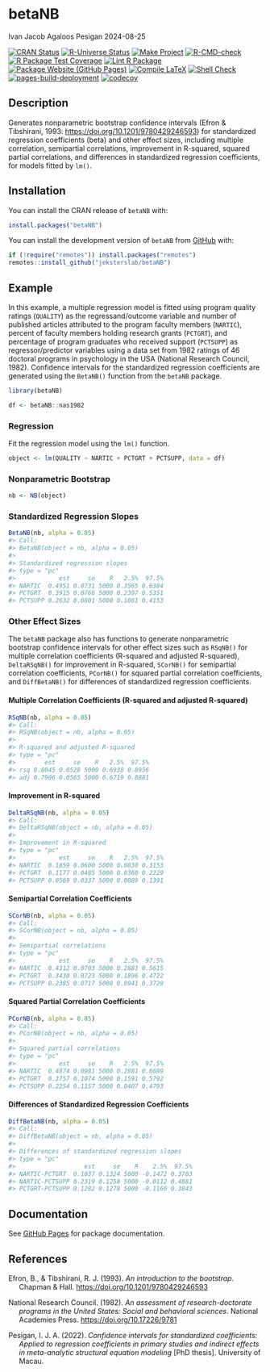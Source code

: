 betaNB
================
Ivan Jacob Agaloos Pesigan
2024-08-25

<!-- README.md is generated from README.Rmd. Please edit that file -->

<!-- badges: start -->

[![CRAN
Status](https://www.r-pkg.org/badges/version/betaNB)](https://cran.r-project.org/package=betaNB)
[![R-Universe
Status](https://jeksterslab.r-universe.dev/badges/betaNB)](https://jeksterslab.r-universe.dev)
[![Make
Project](https://github.com/jeksterslab/betaNB/actions/workflows/make.yml/badge.svg)](https://github.com/jeksterslab/betaNB/actions/workflows/make.yml)
[![R-CMD-check](https://github.com/jeksterslab/betaNB/actions/workflows/check-full.yml/badge.svg)](https://github.com/jeksterslab/betaNB/actions/workflows/check-full.yml)
[![R Package Test
Coverage](https://github.com/jeksterslab/betaNB/actions/workflows/test-coverage.yml/badge.svg)](https://github.com/jeksterslab/betaNB/actions/workflows/test-coverage.yml)
[![Lint R
Package](https://github.com/jeksterslab/betaNB/actions/workflows/lint.yml/badge.svg)](https://github.com/jeksterslab/betaNB/actions/workflows/lint.yml)
[![Package Website (GitHub
Pages)](https://github.com/jeksterslab/betaNB/actions/workflows/pkgdown-gh-pages.yml/badge.svg)](https://github.com/jeksterslab/betaNB/actions/workflows/pkgdown-gh-pages.yml)
[![Compile
LaTeX](https://github.com/jeksterslab/betaNB/actions/workflows/latex.yml/badge.svg)](https://github.com/jeksterslab/betaNB/actions/workflows/latex.yml)
[![Shell
Check](https://github.com/jeksterslab/betaNB/actions/workflows/shellcheck.yml/badge.svg)](https://github.com/jeksterslab/betaNB/actions/workflows/shellcheck.yml)
[![pages-build-deployment](https://github.com/jeksterslab/betaNB/actions/workflows/pages/pages-build-deployment/badge.svg)](https://github.com/jeksterslab/betaNB/actions/workflows/pages/pages-build-deployment)
[![codecov](https://codecov.io/gh/jeksterslab/betaNB/branch/main/graph/badge.svg?token=KVLUET3DJ6)](https://codecov.io/gh/jeksterslab/betaNB)
<!-- badges: end -->

## Description

Generates nonparametric bootstrap confidence intervals (Efron &
Tibshirani, 1993: <https://doi.org/10.1201/9780429246593>) for
standardized regression coefficients (beta) and other effect sizes,
including multiple correlation, semipartial correlations, improvement in
R-squared, squared partial correlations, and differences in standardized
regression coefficients, for models fitted by `lm()`.

## Installation

You can install the CRAN release of `betaNB` with:

``` r
install.packages("betaNB")
```

You can install the development version of `betaNB` from
[GitHub](https://github.com/jeksterslab/betaNB) with:

``` r
if (!require("remotes")) install.packages("remotes")
remotes::install_github("jeksterslab/betaNB")
```

## Example

In this example, a multiple regression model is fitted using program
quality ratings (`QUALITY`) as the regressand/outcome variable and
number of published articles attributed to the program faculty members
(`NARTIC`), percent of faculty members holding research grants
(`PCTGRT`), and percentage of program graduates who received support
(`PCTSUPP`) as regressor/predictor variables using a data set from 1982
ratings of 46 doctoral programs in psychology in the USA (National
Research Council, 1982). Confidence intervals for the standardized
regression coefficients are generated using the `BetaNB()` function from
the `betaNB` package.

``` r
library(betaNB)
```

``` r
df <- betaNB::nas1982
```

### Regression

Fit the regression model using the `lm()` function.

``` r
object <- lm(QUALITY ~ NARTIC + PCTGRT + PCTSUPP, data = df)
```

### Nonparametric Bootstrap

``` r
nb <- NB(object)
```

### Standardized Regression Slopes

``` r
BetaNB(nb, alpha = 0.05)
#> Call:
#> BetaNB(object = nb, alpha = 0.05)
#> 
#> Standardized regression slopes
#> type = "pc"
#>            est     se    R   2.5%  97.5%
#> NARTIC  0.4951 0.0731 5000 0.3565 0.6384
#> PCTGRT  0.3915 0.0766 5000 0.2397 0.5351
#> PCTSUPP 0.2632 0.0801 5000 0.1061 0.4153
```

### Other Effect Sizes

The `betaNB` package also has functions to generate nonparametric
bootstrap confidence intervals for other effect sizes such as `RSqNB()`
for multiple correlation coefficients (R-squared and adjusted
R-squared), `DeltaRSqNB()` for improvement in R-squared, `SCorNB()` for
semipartial correlation coefficients, `PCorNB()` for squared partial
correlation coefficients, and `DiffBetaNB()` for differences of
standardized regression coefficients.

#### Multiple Correlation Coefficients (R-squared and adjusted R-squared)

``` r
RSqNB(nb, alpha = 0.05)
#> Call:
#> RSqNB(object = nb, alpha = 0.05)
#> 
#> R-squared and adjusted R-squared
#> type = "pc"
#>        est     se    R   2.5%  97.5%
#> rsq 0.8045 0.0528 5000 0.6938 0.8956
#> adj 0.7906 0.0565 5000 0.6719 0.8881
```

#### Improvement in R-squared

``` r
DeltaRSqNB(nb, alpha = 0.05)
#> Call:
#> DeltaRSqNB(object = nb, alpha = 0.05)
#> 
#> Improvement in R-squared
#> type = "pc"
#>            est     se    R   2.5%  97.5%
#> NARTIC  0.1859 0.0600 5000 0.0830 0.3153
#> PCTGRT  0.1177 0.0485 5000 0.0360 0.2229
#> PCTSUPP 0.0569 0.0337 5000 0.0089 0.1391
```

#### Semipartial Correlation Coefficients

``` r
SCorNB(nb, alpha = 0.05)
#> Call:
#> SCorNB(object = nb, alpha = 0.05)
#> 
#> Semipartial correlations
#> type = "pc"
#>            est     se    R   2.5%  97.5%
#> NARTIC  0.4312 0.0703 5000 0.2881 0.5615
#> PCTGRT  0.3430 0.0723 5000 0.1896 0.4722
#> PCTSUPP 0.2385 0.0717 5000 0.0941 0.3729
```

#### Squared Partial Correlation Coefficients

``` r
PCorNB(nb, alpha = 0.05)
#> Call:
#> PCorNB(object = nb, alpha = 0.05)
#> 
#> Squared partial correlations
#> type = "pc"
#>            est     se    R   2.5%  97.5%
#> NARTIC  0.4874 0.0981 5000 0.2881 0.6699
#> PCTGRT  0.3757 0.1074 5000 0.1591 0.5792
#> PCTSUPP 0.2254 0.1157 5000 0.0407 0.4793
```

#### Differences of Standardized Regression Coefficients

``` r
DiffBetaNB(nb, alpha = 0.05)
#> Call:
#> DiffBetaNB(object = nb, alpha = 0.05)
#> 
#> Differences of standardized regression slopes
#> type = "pc"
#>                   est     se    R    2.5%  97.5%
#> NARTIC-PCTGRT  0.1037 0.1324 5000 -0.1472 0.3703
#> NARTIC-PCTSUPP 0.2319 0.1258 5000 -0.0112 0.4881
#> PCTGRT-PCTSUPP 0.1282 0.1278 5000 -0.1160 0.3843
```

## Documentation

See [GitHub Pages](https://jeksterslab.github.io/betaNB/index.html) for
package documentation.

## References

<div id="refs" class="references csl-bib-body hanging-indent"
entry-spacing="0" line-spacing="2">

<div id="ref-Efron-Tibshirani-1993" class="csl-entry">

Efron, B., & Tibshirani, R. J. (1993). *An introduction to the
bootstrap*. Chapman & Hall. <https://doi.org/10.1201/9780429246593>

</div>

<div id="ref-NationalResearchCouncil-1982" class="csl-entry">

National Research Council. (1982). *An assessment of research-doctorate
programs in the United States: Social and behavioral sciences*. National
Academies Press. <https://doi.org/10.17226/9781>

</div>

<div id="ref-Pesigan-2022" class="csl-entry">

Pesigan, I. J. A. (2022). *Confidence intervals for standardized
coefficients: Applied to regression coefficients in primary studies and
indirect effects in meta-analytic structural equation modeling* \[PhD
thesis\]. University of Macau.

</div>

</div>
